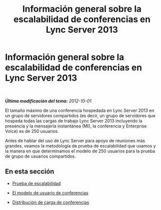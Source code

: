 ﻿---
title: Información general sobre la escalabilidad de conferencias en Lync Server 2013
TOCTitle: Información general sobre la escalabilidad de conferencias en Lync Server 2013
ms:assetid: 12da650b-4361-4487-91cb-1a2e9a0a7e19
ms:mtpsurl: https://technet.microsoft.com/es-es/library/JJ204687(v=OCS.15)
ms:contentKeyID: 48274499
ms.date: 01/07/2017
mtps_version: v=OCS.15
ms.translationtype: HT
---

# Información general sobre la escalabilidad de conferencias en Lync Server 2013

 

_**Última modificación del tema:** 2012-10-01_

El tamaño máximo de una conferencia hospedada en Lync Server 2013 en un grupo de servidores compartidos (es decir, un grupo de servidores que hospeda todas las cargas de trabajo Lync Server 2013 incluyendo la presencia y la mensajería instantánea (MI), la conferencia y Enterprise Voice) es de 250 usuarios.

Antes de hablar del uso de Lync Server para apoyo de reuniones más grandes, veamos la metodología de prueba de escalabilidad que usamos y la manera en que determinamos el modelo de 250 usuarios para la prueba de grupo de usuarios compartidos.

## En esta sección

  - [Prueba de escalabilidad](lync-server-2013-scalability-testing.md)

  - [El modelo de usuario de conferencias](lync-server-2013-conferencing-user-model.md)

  - [Distribución de carga de conferencias](lync-server-2013-conferencing-load-distribution.md)

